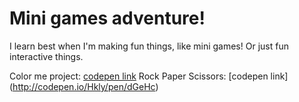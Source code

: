Mini games adventure!
=======

I learn best when I'm making fun things, like mini games! Or just fun interactive things.


Color me project: [codepen link](http://cdpn.io/leIwK)
Rock Paper Scissors: [codepen link] (http://codepen.io/Hkly/pen/dGeHc)
